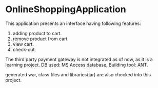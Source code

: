 # OnlineShoppingApplication

This application presents an interface having following features:
1. adding product to cart.
2. remove product from cart.
3. view cart.
4. check-out.

The third party payment gateway is not integrated as of now, as it is a learning project.
DB used: MS Access database,
Building tool: ANT.

generated war, class files and libraries(jar) are also checked into this project.
